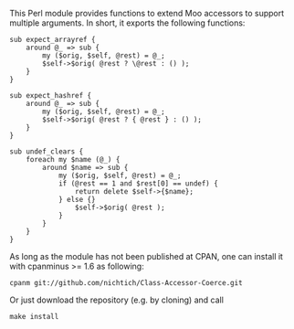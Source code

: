 This Perl module provides functions to extend Moo accessors to support
multiple arguments. In short, it exports the following functions:

    sub expect_arrayref {
        around @_ => sub {
            my ($orig, $self, @rest) = @_;
            $self->$orig( @rest ? \@rest : () );
        }
    }

    sub expect_hashref {
        around @_ => sub {
            my ($orig, $self, @rest) = @_;
            $self->$orig( @rest ? { @rest } : () );
        }
    }

    sub undef_clears {
        foreach my $name (@_) {
            around $name => sub {
                my ($orig, $self, @rest) = @_;
                if (@rest == 1 and $rest[0] == undef) {
                    return delete $self->{$name};
                } else {}
                    $self->$orig( @rest );
                }
            }
        }
    }

As long as the module has not been published at CPAN, one can install it with
cpanminus >= 1.6 as following:

    cpanm git://github.com/nichtich/Class-Accessor-Coerce.git

Or just download the repository (e.g. by cloning) and call

    make install


